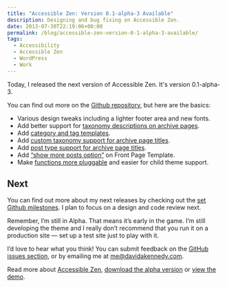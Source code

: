 ```yaml
---
title: "Accessible Zen: Version 0.1-alpha-3 Available"
description: Designing and bug fixing on Accessible Zen.
date: 2013-07-30T22:19:06+00:00
permalink: /blog/accessible-zen-version-0-1-alpha-3-available/
tags:
  - Accessibility
  - Accessible Zen
  - WordPress
  - Work
---
```


Today, I released the next version of Accessible Zen. It's version 0.1-alpha-3.

You can find out more on the [Github repository](https://github.com/davidakennedy/accessible-zen), but here are the basics:

- Various design tweaks including a lighter footer area and new fonts.
- Add better support for [taxonomy descriptions on archive pages](https://github.com/davidakennedy/accessible-zen/issues/25).
- Add [category and tag templates](https://github.com/davidakennedy/accessible-zen/issues/24).
- Add [custom taxonomy support for archive page titles](https://github.com/davidakennedy/accessible-zen/issues/23).
- Add [post type support for archive page titles](https://github.com/davidakennedy/accessible-zen/issues/22).
- Add [&#8220;show more posts option&#8221;](https://github.com/davidakennedy/accessible-zen/issues/21) on Front Page Template.
- Make [functions more pluggable](https://github.com/davidakennedy/accessible-zen/issues/20) and easier for child theme support.

## Next

You can find out more about my next releases by checking out the [set Github milestones](https://github.com/davidakennedy/accessible-zen/issues/milestones). I plan to focus on a design and code review next.

Remember, I’m still in Alpha. That means it’s early in the game. I’m still developing the theme and I really don’t recommend that you run it on a production site — set up a test site just to play with it.

I’d love to hear what you think! You can submit feedback on the [GitHub issues section](https://github.com/davidakennedy/accessible-zen/issues), or by emailing me at <me@davidakennedy.com>.

<p class="callout">
  Read more about <a href="/projects/accessible-zen/">Accessible Zen</a>, <a href="https://github.com/davidakennedy/accessible-zen">download the alpha version</a> or <a href="http://accessiblezen.davidakennedy.com">view the demo</a>.
</p>
